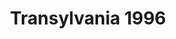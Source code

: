---
layout: other-video
permalink: /transylvania-1996
title: Transylvania 1996
video_number: 27
release_date: 1996-01-01
description: 
cast: 
video_info:
  - 
video_available: false
medium: live action
old_cm_description: |
  A fake documentary of myself as a tourist in Transylvania, exploring the woods, and stumbling upon the ruins of Dracula's castle. It actually took place in the woods behind my house in New Jersey, U.S.A. where there was an old stone building that was crumbling away, with vines and trees growing all around it. It's sort of a Blair-Witch kind of movie, but this was years before it.
james_old_star_rating: 2
james_old_number_rating: 6
---